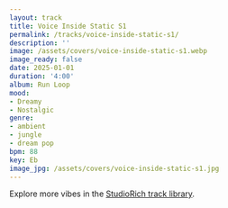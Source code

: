 ```yaml
---
layout: track
title: Voice Inside Static S1
permalink: /tracks/voice-inside-static-s1/
description: ''
image: /assets/covers/voice-inside-static-s1.webp
image_ready: false
date: 2025-01-01
duration: '4:00'
album: Run Loop
mood:
- Dreamy
- Nostalgic
genre:
- ambient
- jungle
- dream pop
bpm: 88
key: Eb
image_jpg: /assets/covers/voice-inside-static-s1.jpg
---
```


Explore more vibes in the [StudioRich track library](/tracks/).
